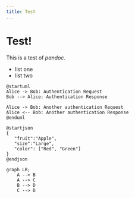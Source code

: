 ```yaml
---
title: Test
...
```


# Test!

This is a test of *pandoc*.

- list one
- list two

```puml
@startuml
Alice -> Bob: Authentication Request
Bob --> Alice: Authentication Response

Alice -> Bob: Another authentication Request
Alice <-- Bob: Another authentication Response
@enduml

```

```puml
@startjson
{
   "fruit":"Apple",
   "size":"Large",
   "color": ["Red", "Green"]
}
@endjson

```

```mermaid
graph LR;
    A --> B
    A --> C
    B --> D
    C --> D
```
